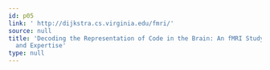 ```yaml
---
id: p05
link: ' http://dijkstra.cs.virginia.edu/fmri/'
source: null
title: 'Decoding the Representation of Code in the Brain: An fMRI Study of Code Review
  and Expertise'
type: null
---
```

